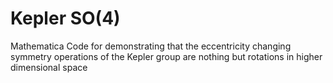 # Kepler SO(4)

Mathematica Code for demonstrating that the eccentricity changing symmetry operations of the Kepler group are nothing but rotations in higher dimensional space
